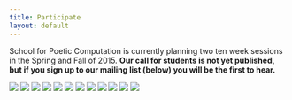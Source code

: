 ```yaml
---
title: Participate
layout: default
---
```


School for Poetic Computation is currently planning two ten week sessions in the Spring and Fall of 2015. **Our call for students is not yet published, but if you sign up to our mailing list (below) you will be the first to hear.**


<div id="slides">
        <img src="../static/img/slideshowTemp/1.jpg" />
        <img src="../static/img/slideshowTemp/2.jpg" />
        <img src="../static/img/slideshowTemp/3.jpg" />
        <img src="../static/img/slideshowTemp/4.jpg" />
        <img src="../static/img/slideshowTemp/5.jpg" />
        <img src="../static/img/slideshowTemp/6.jpg" />
        <img src="../static/img/slideshowTemp/7.jpg" />
        <img src="../static/img/slideshowTemp/8.jpg" />
        <img src="../static/img/slideshowTemp/9.jpg" />
        <img src="../static/img/slideshowTemp/10.jpg" />
        <img src="../static/img/slideshowTemp/11.jpg" />
        <img src="../static/img/slideshowTemp/12.jpg" />
 </div>
